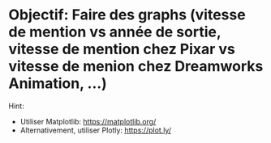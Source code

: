 # Objectif: Faire des graphs (vitesse de mention vs année de sortie, vitesse de mention chez Pixar vs vitesse de menion chez Dreamworks Animation, ...)
Hint:
- Utiliser Matplotlib: https://matplotlib.org/
- Alternativement, utiliser Plotly: https://plot.ly/